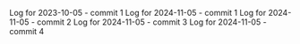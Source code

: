Log for 2023-10-05 - commit 1
Log for 2024-11-05 - commit 1
Log for 2024-11-05 - commit 2
Log for 2024-11-05 - commit 3
Log for 2024-11-05 - commit 4
